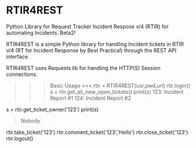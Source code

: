 # RTIR4REST
Python Library for Request Tracker Incident Respose v/4 (RTIR) for automating Incidents. Beta2!

RTIR4REST is a simple Python library for handling Incident tickets in RTIR v/4 (RT for Incident Response by Best Practical) through the REST API interface.
    
RTIR4REST uses Requests lib for handling the HTTP(S) Session connections.
    
>>> Basic Usage <<<
rtir = RTIR4REST(usr,pwd,url)
rtir.login()
s = rtir.get_all_new_open_tickets()
print(s)
> 123: Incident Report #1
> 124: Incident Report #2

s = rtir.get_ticket_owner('123')
print(s)
> Nobody

rtir.take_ticket('123')
rtir.comment_ticket('123','Hello')
rtir.close_ticket('123')
rtir.logout()
